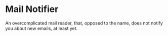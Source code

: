 # Mail Notifier

An overcomplicated mail reader, that, opposed to the name, does not notify you
about new emails, at least yet.

